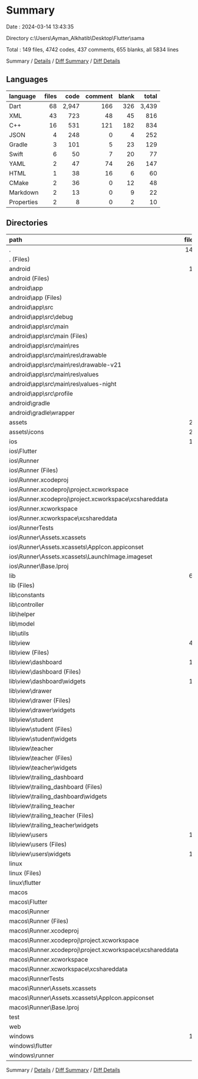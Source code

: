 # Summary

Date : 2024-03-14 13:43:35

Directory c:\\Users\\Ayman_Alkhatib\\Desktop\\Flutter\\sama

Total : 149 files,  4742 codes, 437 comments, 655 blanks, all 5834 lines

Summary / [Details](details.md) / [Diff Summary](diff.md) / [Diff Details](diff-details.md)

## Languages
| language | files | code | comment | blank | total |
| :--- | ---: | ---: | ---: | ---: | ---: |
| Dart | 68 | 2,947 | 166 | 326 | 3,439 |
| XML | 43 | 723 | 48 | 45 | 816 |
| C++ | 16 | 531 | 121 | 182 | 834 |
| JSON | 4 | 248 | 0 | 4 | 252 |
| Gradle | 3 | 101 | 5 | 23 | 129 |
| Swift | 6 | 50 | 7 | 20 | 77 |
| YAML | 2 | 47 | 74 | 26 | 147 |
| HTML | 1 | 38 | 16 | 6 | 60 |
| CMake | 2 | 36 | 0 | 12 | 48 |
| Markdown | 2 | 13 | 0 | 9 | 22 |
| Properties | 2 | 8 | 0 | 2 | 10 |

## Directories
| path | files | code | comment | blank | total |
| :--- | ---: | ---: | ---: | ---: | ---: |
| . | 149 | 4,742 | 437 | 655 | 5,834 |
| . (Files) | 3 | 57 | 74 | 33 | 164 |
| android | 12 | 168 | 51 | 34 | 253 |
| android (Files) | 3 | 53 | 0 | 12 | 65 |
| android\\app | 8 | 110 | 51 | 21 | 182 |
| android\\app (Files) | 1 | 51 | 5 | 12 | 68 |
| android\\app\\src | 7 | 59 | 46 | 9 | 114 |
| android\\app\\src\\debug | 1 | 3 | 4 | 1 | 8 |
| android\\app\\src\\main | 5 | 53 | 38 | 7 | 98 |
| android\\app\\src\\main (Files) | 1 | 27 | 6 | 1 | 34 |
| android\\app\\src\\main\\res | 4 | 26 | 32 | 6 | 64 |
| android\\app\\src\\main\\res\\drawable | 1 | 4 | 7 | 2 | 13 |
| android\\app\\src\\main\\res\\drawable-v21 | 1 | 4 | 7 | 2 | 13 |
| android\\app\\src\\main\\res\\values | 1 | 9 | 9 | 1 | 19 |
| android\\app\\src\\main\\res\\values-night | 1 | 9 | 9 | 1 | 19 |
| android\\app\\src\\profile | 1 | 3 | 4 | 1 | 8 |
| android\\gradle | 1 | 5 | 0 | 1 | 6 |
| android\\gradle\\wrapper | 1 | 5 | 0 | 1 | 6 |
| assets | 26 | 121 | 0 | 26 | 147 |
| assets\\icons | 26 | 121 | 0 | 26 | 147 |
| ios | 12 | 320 | 4 | 17 | 341 |
| ios\\Flutter | 1 | 26 | 0 | 1 | 27 |
| ios\\Runner | 8 | 271 | 2 | 10 | 283 |
| ios\\Runner (Files) | 3 | 62 | 0 | 4 | 66 |
| ios\\Runner.xcodeproj | 1 | 8 | 0 | 1 | 9 |
| ios\\Runner.xcodeproj\\project.xcworkspace | 1 | 8 | 0 | 1 | 9 |
| ios\\Runner.xcodeproj\\project.xcworkspace\\xcshareddata | 1 | 8 | 0 | 1 | 9 |
| ios\\Runner.xcworkspace | 1 | 8 | 0 | 1 | 9 |
| ios\\Runner.xcworkspace\\xcshareddata | 1 | 8 | 0 | 1 | 9 |
| ios\\RunnerTests | 1 | 7 | 2 | 4 | 13 |
| ios\\Runner\\Assets.xcassets | 3 | 148 | 0 | 4 | 152 |
| ios\\Runner\\Assets.xcassets\\AppIcon.appiconset | 1 | 122 | 0 | 1 | 123 |
| ios\\Runner\\Assets.xcassets\\LaunchImage.imageset | 2 | 26 | 0 | 3 | 29 |
| ios\\Runner\\Base.lproj | 2 | 61 | 2 | 2 | 65 |
| lib | 67 | 2,933 | 156 | 319 | 3,408 |
| lib (Files) | 1 | 23 | 0 | 4 | 27 |
| lib\\constants | 3 | 230 | 94 | 69 | 393 |
| lib\\controller | 1 | 14 | 0 | 4 | 18 |
| lib\\helper | 2 | 62 | 0 | 12 | 74 |
| lib\\model | 5 | 124 | 1 | 20 | 145 |
| lib\\utils | 7 | 271 | 0 | 32 | 303 |
| lib\\view | 48 | 2,209 | 61 | 178 | 2,448 |
| lib\\view (Files) | 2 | 34 | 0 | 6 | 40 |
| lib\\view\\dashboard | 13 | 734 | 0 | 55 | 789 |
| lib\\view\\dashboard (Files) | 2 | 69 | 0 | 5 | 74 |
| lib\\view\\dashboard\\widgets | 11 | 665 | 0 | 50 | 715 |
| lib\\view\\drawer | 4 | 168 | 5 | 15 | 188 |
| lib\\view\\drawer (Files) | 1 | 36 | 0 | 4 | 40 |
| lib\\view\\drawer\\widgets | 3 | 132 | 5 | 11 | 148 |
| lib\\view\\student | 2 | 160 | 0 | 7 | 167 |
| lib\\view\\student (Files) | 1 | 127 | 0 | 5 | 132 |
| lib\\view\\student\\widgets | 1 | 33 | 0 | 2 | 35 |
| lib\\view\\teacher | 4 | 199 | 44 | 23 | 266 |
| lib\\view\\teacher (Files) | 2 | 77 | 41 | 14 | 132 |
| lib\\view\\teacher\\widgets | 2 | 122 | 3 | 9 | 134 |
| lib\\view\\trailing_dashboard | 5 | 234 | 7 | 17 | 258 |
| lib\\view\\trailing_dashboard (Files) | 1 | 25 | 0 | 3 | 28 |
| lib\\view\\trailing_dashboard\\widgets | 4 | 209 | 7 | 14 | 230 |
| lib\\view\\trailing_teacher | 5 | 203 | 0 | 14 | 217 |
| lib\\view\\trailing_teacher (Files) | 1 | 16 | 0 | 3 | 19 |
| lib\\view\\trailing_teacher\\widgets | 4 | 187 | 0 | 11 | 198 |
| lib\\view\\users | 13 | 477 | 5 | 41 | 523 |
| lib\\view\\users (Files) | 2 | 53 | 0 | 6 | 59 |
| lib\\view\\users\\widgets | 11 | 424 | 5 | 35 | 464 |
| linux | 6 | 112 | 27 | 44 | 183 |
| linux (Files) | 3 | 86 | 18 | 27 | 131 |
| linux\\flutter | 3 | 26 | 9 | 17 | 52 |
| macos | 9 | 490 | 5 | 19 | 514 |
| macos\\Flutter | 1 | 4 | 3 | 4 | 11 |
| macos\\Runner | 5 | 463 | 0 | 9 | 472 |
| macos\\Runner (Files) | 3 | 52 | 0 | 7 | 59 |
| macos\\Runner.xcodeproj | 1 | 8 | 0 | 1 | 9 |
| macos\\Runner.xcodeproj\\project.xcworkspace | 1 | 8 | 0 | 1 | 9 |
| macos\\Runner.xcodeproj\\project.xcworkspace\\xcshareddata | 1 | 8 | 0 | 1 | 9 |
| macos\\Runner.xcworkspace | 1 | 8 | 0 | 1 | 9 |
| macos\\Runner.xcworkspace\\xcshareddata | 1 | 8 | 0 | 1 | 9 |
| macos\\RunnerTests | 1 | 7 | 2 | 4 | 13 |
| macos\\Runner\\Assets.xcassets | 1 | 68 | 0 | 1 | 69 |
| macos\\Runner\\Assets.xcassets\\AppIcon.appiconset | 1 | 68 | 0 | 1 | 69 |
| macos\\Runner\\Base.lproj | 1 | 343 | 0 | 1 | 344 |
| test | 1 | 14 | 10 | 7 | 31 |
| web | 2 | 73 | 16 | 7 | 96 |
| windows | 11 | 454 | 94 | 149 | 697 |
| windows\\flutter | 3 | 26 | 9 | 17 | 52 |
| windows\\runner | 8 | 428 | 85 | 132 | 645 |

Summary / [Details](details.md) / [Diff Summary](diff.md) / [Diff Details](diff-details.md)